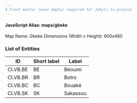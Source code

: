 ```yaml
---
# Front matter (even empty) required for Jekyll to process
---
```


#### JavaScript Alias: maps/gbeke

Map Name: Gbeke
Dimensions (Width x Height): 600x460

### List of Entities

ID | Short label | Label
---|---|---|
CI.VB.BE|BE|Béoumi
CI.VB.BR|BR|Botro
CI.VB.BC|BC|Bouaké
CI.VB.SK|SK|Sakassou
